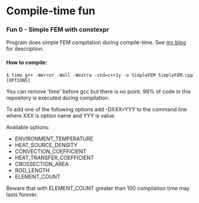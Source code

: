 # Compile-time fun

### Fun 0 -  Simple FEM with constexpr

Program does simple FEM compitation during compile-time. 
See [my blog](http://unthinkablecode.blogspot.com/2015/10/fun-with-c14-constexpr-part-2-simple.html) for description.

#### How to compile:

```
$ time g++ -Werror -Wall -Wextra -std=c++1y -o SimpleFEM SimpleFEM.cpp [OPTIONS]
```

You can remove 'time' before gcc but there is no point. 99% of code in this repository
is executed during compilation.

To add one of the following options add -DXXX=YYY to the command line
where XXX is option name and YYY is value.

Available options:

* ENVIRONMENT_TEMPERATURE
* HEAT_SOURCE_DENSITY
* CONVECTION_COEFFICIENT
* HEAT_TRANSFER_COEFFICIENT
* CROSSECTION_AREA
* ROD_LENGTH
* ELEMENT_COUNT

Beware that with ELEMENT_COUNT greater than 100 compilation time may lasts forever.

 